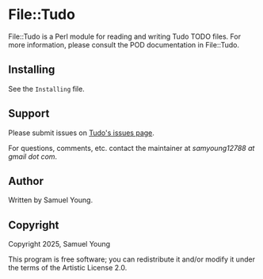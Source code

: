 # File::Tudo
File::Tudo is a Perl module for reading and writing Tudo TODO files. For more
information, please consult the POD documentation in File::Tudo.

## Installing
See the `Installing` file.

## Support
Please submit issues on
[Tudo's issues page](https://codeberg.org/1-1sam/tudo/issues).

For questions, comments, etc. contact the maintainer at
*samyoung12788 at gmail dot com*.

## Author
Written by Samuel Young.

## Copyright
Copyright 2025, Samuel Young

This program is free software; you can redistribute it and/or modify it
under the terms of the Artistic License 2.0.
